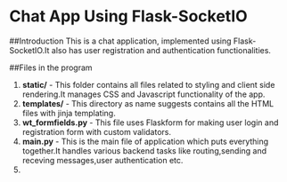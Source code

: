 # Chat App Using Flask-SocketIO

##Introduction
This is a chat application, implemented using Flask-SocketIO.It also has user registration and authentication functionalities.


##Files in the program
1. **static/** - This folder contains all files related to styling and client side rendering.It manages CSS and 
   Javascript functionality of the app.
2. **templates/** - This directory as name suggests contains all the HTML files with jinja templating.
3. **wt_formfields.py** - This file uses Flaskform for making user login and registration form with custom validators.
4. **main.py** - This is the main file of application which puts everything together.It handles various backend 
   tasks like routing,sending and receving messages,user authentication etc.
5. 